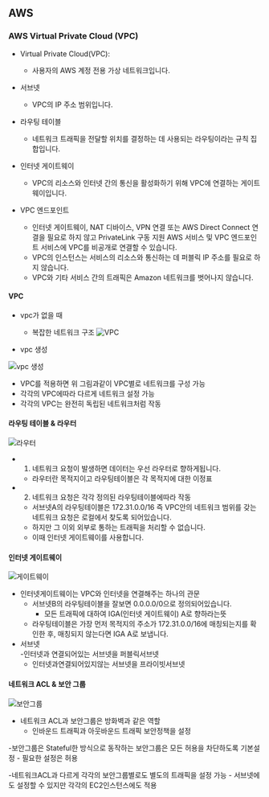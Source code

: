 ## AWS
### AWS Virtual Private Cloud (VPC)
- Virtual Private Cloud(VPC):
	-  사용자의 AWS 계정 전용 가상 네트워크입니다.

- 서브넷 
	- VPC의 IP 주소 범위입니다.

- 라우팅 테이블 
	- 네트워크 트래픽을 전달할 위치를 결정하는 데 사용되는 라우팅이라는 규칙 집합입니다.

- 인터넷 게이트웨이 
	- VPC의 리소스와 인터넷 간의 통신을 활성화하기 위해 VPC에 연결하는 게이트웨이입니다.

- VPC 엔드포인트 
	- 인터넷 게이트웨이, NAT 디바이스, VPN 연결 또는 AWS Direct Connect 연결을 필요로 하지 않고 PrivateLink 구동 지원 AWS 서비스 및 VPC 엔드포인트 서비스에 VPC를 비공개로 연결할 수 있습니다.
	- VPC의 인스턴스는 서비스의 리소스와 통신하는 데 퍼블릭 IP 주소를 필요로 하지 않습니다. 
	- VPC와 기타 서비스 간의 트래픽은 Amazon 네트워크를 벗어나지 않습니다.

#### VPC 
- vpc가 없을 때
	- 복잡한 네트워크 구조 
![VPC](https://miro.medium.com/max/1050/1*hZGJeN-4F6fLtus5XBJC_w.png)



- vpc 생성  

![vpc 생성](https://miro.medium.com/max/1050/1*Ehn4uEQMtbmdPsU6MxVc3Q.png)  

- VPC를 적용하면 위 그림과같이 VPC별로 네트워크를 구성 가능  
- 각각의 VPC에따라 다르게 네트워크 설정 가능   
- 각각의 VPC는 완전히 독립된 네트워크처럼 작동  

#### 라우팅 테이블 & 라우터  

![라우터](https://miro.medium.com/max/1350/1*C_j93s0KB4JwfLgck5YFug.png)

- 1. 네트워크 요청이 발생하면 데이터는 우선 라우터로 향하게됩니다.   
	- 라우터란 목적지이고 라우팅테이블은 각 목적지에 대한 이정표  
- 2. 네트워크 요청은 각각 정의된 라우팅테이블에따라 작동  
	- 서브넷A의 라우팅테이블은 172.31.0.0/16 즉 VPC안의 네트워크 범위를 갖는 네트워크 요청은 로컬에서 찾도록 되어있습니다.   
	- 하지만 그 이외 외부로 통하는 트래픽을 처리할 수 없습니다.  
	- 이때 인터넷 게이트웨이를 사용합니다.  

#### 인터넷 게이트웨이  

![게이트웨이](https://miro.medium.com/max/1350/1*I_3RxWyOPMj9lQs1xhEebg.png)
- 인터넷게이트웨이는 VPC와 인터넷을 연결해주는 하나의 관문
	- 서브넷B의 라우팅테이블을 잘보면 0.0.0.0/0으로 정의되어있습니다. 
		- 모든 트래픽에 대하여 IGA(인터넷 게이트웨이) A로 향하라는뜻
	- 라우팅테이블은 가장 먼저 목적지의 주소가 172.31.0.0/16에 매칭되는지를 확인한 후, 매칭되지 않는다면 IGA A로 보냅니다.
- 서브넷	
	-인터넷과 연결되어있는 서브넷을 퍼블릭서브넷
	- 인터넷과연결되어있지않는 서브넷을 프라이빗서브넷

#### 네트워크 ACL & 보안 그룹  

![보안그룹](https://miro.medium.com/max/945/1*hyUQHofL7FkFtJ3FnZ1IJA.png)
- 네트워크 ACL과 보안그룹은 방화벽과 같은 역할
	- 인바운드 트래픽과 아웃바운드 트래픽 보안정책을 설정

-보안그룹은 Stateful한 방식으로 동작하는 보안그룹은 모든 허용을 차단하도록 기본설정
	- 필요한 설정은 허용

-네트워크ACL과 다르게 각각의 보안그룹별로도 별도의 트래픽을 설정 가능
	- 서브넷에도 설정할 수 있지만 각각의 EC2인스턴스에도 적용

